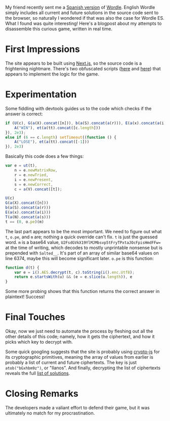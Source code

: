 My friend recently sent me a [Spanish version](https://wordle.danielfrg.com/) of [Wordle](https://www.powerlanguage.co.uk/wordle/). English Wordle simply includes all current and future solutions in the source code sent to the browser, so naturally I wondered if that was also the case for Wordle ES. What I found was quite interesting! Here's a blogpost about my attempts to disassemble this curious game, written in real time.

# First Impressions

The site appears to be built using [Next.js](https://nextjs.org/), so the source code is a frightening nightmare. There's two obfuscated scripts ([here](wordle-invisible.js) and [here](wordle-app.js)) that appears to implement the logic for the game. 

# Experimentation

Some fiddling with devtools guides us to the code which checks if the answer is correct:

```js
if (U(c), G(a(X).concat([n])), b(a(S).concat(a(r))), E(a(x).concat(a(i))), T(a(N).concat(a(s))), t == (0, o.pe)(m)) setTimeout((function () {
    A("WIN"), et(a(tt).concat([c.length]))
}), 2e3);
else if (6 == c.length) setTimeout((function () {
    A("LOSE"), et(a(tt).concat([-1]))
}), 2e3)
```

Basically this code does a few things:

```js
var e = ut(t),
    n = e.newMatrixRow,
    r = e.newTried,
    i = e.newPresent,
    s = e.newCorrect,
    c = a(V).concat([t]);

U(c)
G(a(X).concat([n]))
b(a(S).concat(a(r)))
E(a(x).concat(a(i)))
T(a(N).concat(a(s)))
t == (0, o.pe)(m)
```

The last part appears to be the most important. We need to figure out what `t`, `o.pe`, and `m` are; nothing a quick override can't fix. `t` is just the guessed word. `m` is a base64 value, `U2FsdGVkX19YlMJMbsvp5tFryTPxtaJOcFpisHmdFFw=` at the time of writing, which decodes to mostly unprintable nonsense but is prepended with `Salted__`. It's part of an array of similar base64 values on line 6374, maybe this will become significant later. `o.pe` is this function:

```js
function d(t) {
    var e = i().AES.decrypt(t, c).toString(i().enc.Utf8);
    return e.startsWith(u) && (e = e.slice(u.length)), e
}
```

Some more probing shows that this function returns the correct answer in plaintext! Success!

# Final Touches

Okay, now we just need to automate the process by fleshing out all the other details of this code; namely, how it gets the ciphertext, and how it picks which key to decrypt with.

Some quick googling suggests that the site is probably using [crypto-js](https://www.npmjs.com/package/crypto-js) for its cryptographic primitives, meaning the array of values from earlier is probably a list of current and future ciphertexts. The key is just `atob("bGxhbm9z")`, or "llanos". And finally, decrypting the list of ciphertexts reveals the full [list of solutions](wordle-words.txt).

# Closing Remarks

The developers made a valiant effort to defend their game, but it was ultimately no match for my procrastination.